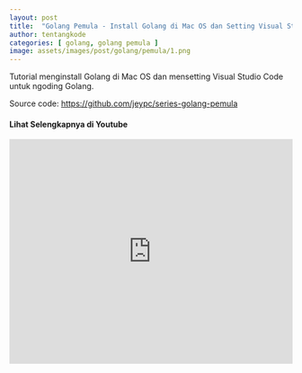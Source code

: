 ```yaml
---
layout: post
title:  "Golang Pemula - Install Golang di Mac OS dan Setting Visual Studio Code"
author: tentangkode
categories: [ golang, golang pemula ]
image: assets/images/post/golang/pemula/1.png
---
```

Tutorial menginstall Golang di Mac OS dan mensetting Visual Studio Code untuk ngoding Golang.

Source code: https://github.com/jeypc/series-golang-pemula

#### Lihat Selengkapnya di Youtube

<p><iframe width="100%" height="400px" src="https://www.youtube.com/embed/I2gVkuPtiuY" title="YouTube video player" frameborder="0" allow="accelerometer; autoplay; clipboard-write; encrypted-media; gyroscope; picture-in-picture" allowfullscreen></iframe></p>